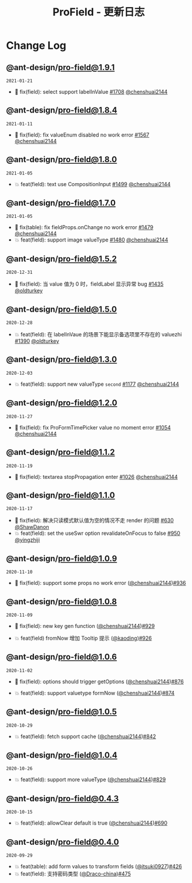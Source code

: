 ﻿---
title: ProField - 更新日志
nav:
  title: 更新日志
  path: /changelog
group:
  path: /
---

# Change Log

## @ant-design/pro-field@1.9.1

`2021-01-21`

- 🐛 fix(field): select support labelInValue [#1708](https://github.com/ant-design/pro-components/pull/1708) [@chenshuai2144](https://github.com/chenshuai2144)

## @ant-design/pro-field@1.8.4

`2021-01-11`

- 🐛 fix(field): fix valueEnum disabled no work error [#1567](https://github.com/ant-design/pro-components/pull/1567) [@chenshuai2144](https://github.com/chenshuai2144)

## @ant-design/pro-field@1.8.0

`2021-01-05`

- 💥 feat(field): text use CompositionInput [#1499](https://github.com/ant-design/pro-components/pull/1499) [@chenshuai2144](https://github.com/chenshuai2144)

## @ant-design/pro-field@1.7.0

`2021-01-05`

- 🐛 fix(table): fix fieldProps.onChange no work error [#1479](https://github.com/ant-design/pro-components/pull/1479) [@chenshuai2144](https://github.com/chenshuai2144)
- 💥 feat(field): support image valueType [#1480](https://github.com/ant-design/pro-components/pull/1480) [@chenshuai2144](https://github.com/chenshuai2144)

## @ant-design/pro-field@1.5.2

`2020-12-31`

- 🐛 fix(field): 当 value 值为 0 时，fieldLabel 显示异常 bug [#1435](https://github.com/ant-design/pro-components/pull/1435) [@oldturkey](https://github.com/oldturkey)

## @ant-design/pro-field@1.5.0

`2020-12-28`

- 💥 feat(field): 在 labelInVaue 的场景下能显示备选项里不存在的 valuezhi [#1390](https://github.com/ant-design/pro-components/pull/1390) [@oldturkey](https://github.com/oldturkey)

## @ant-design/pro-field@1.3.0

`2020-12-03`

- 💥 feat(field): support new valueType `second` [#1177](https://github.com/ant-design/pro-components/pull/1177) [@chenshuai2144](https://github.com/chenshuai2144)

## @ant-design/pro-field@1.2.0

`2020-11-27`

- 🐛 fix(field): fix ProFormTimePicker value no moment error [#1054](https://github.com/ant-design/pro-components/pull/1054) [@chenshuai2144](https://github.com/chenshuai2144)

## @ant-design/pro-field@1.1.2

`2020-11-19`

- 🐛 fix(field): textarea stopPropagation enter [#1026](https://github.com/ant-design/pro-components/pull/1026) [@chenshuai2144](https://github.com/chenshuai2144)

## @ant-design/pro-field@1.1.0

`2020-11-17`

- 🐛 fix(field): 解决只读模式默认值为空的情况不走 render 的问题 [#630](https://github.com/ant-design/pro-components/pull/630) [@ShawDanon](https://github.com/ShawDanon)
- 💥 feat(field): set the useSwr option revalidateOnFocus to false [#950](https://github.com/ant-design/pro-components/pull/950) [@yingzhiji](https://github.com/yingzhiji)

## @ant-design/pro-field@1.0.9

`2020-11-10`

- 🐛 fix(field): support some props no work error ([@chenshuai2144](https://github.com/chenshuai2144))[#936](https://github.com/ant-design/pro-components/pull/936)

## @ant-design/pro-field@1.0.8

`2020-11-09`

- 🐛 fix(field): new key gen function ([@chenshuai2144](https://github.com/chenshuai2144))[#929](https://github.com/ant-design/pro-components/pull/929)

- 💥 feat(field) fromNow 增加 Tooltip 提示 ([@kaoding](https://github.com/kaoding))[#926](https://github.com/ant-design/pro-components/pull/926)

## @ant-design/pro-field@1.0.6

`2020-11-02`

- 🐛 fix(field): options should trigger getOptions ([@chenshuai2144](https://github.com/chenshuai2144))[#876](https://github.com/ant-design/pro-components/pull/876)

- 💥 feat(field): support valuetype formNow ([@chenshuai2144](https://github.com/chenshuai2144))[#874](https://github.com/ant-design/pro-components/pull/874)

## @ant-design/pro-field@1.0.5

`2020-10-29`

- 💥 feat(field): fetch support cache ([@chenshuai2144](https://github.com/chenshuai2144))[#842](https://github.com/ant-design/pro-components/pull/842)

## @ant-design/pro-field@1.0.4

`2020-10-26`

- 💥 feat(field): support more valueType ([@chenshuai2144](https://github.com/chenshuai2144))[#829](https://github.com/ant-design/pro-components/pull/829)

## @ant-design/pro-field@0.4.3

`2020-10-15`

- 💥 feat(field): allowClear default is true ([@chenshuai2144](https://github.com/chenshuai2144))[#690](https://github.com/ant-design/pro-components/pull/690)

## @ant-design/pro-field@0.4.0

`2020-09-29`

- 💥 feat(table): add form values to transform fields ([@itsuki0927](https://github.com/itsuki0927))[#426](https://github.com/ant-design/pro-components/pull/426)
- 💥 feat(field): 支持密码类型 ([@Draco-china](https://github.com/Draco-china))[#475](https://github.com/ant-design/pro-components/pull/475)
